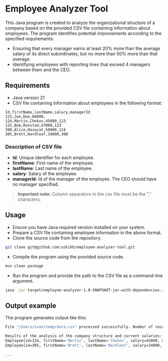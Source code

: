 # Employee Analyzer Tool

This Java program is created to analyze the organizational structure of a company based on the provided CSV file containing information about employees. The program identifies potential improvements according to the specified requirements:

- Ensuring that every manager earns at least 20% more than the average salary of its direct subordinates, but no more than 50% more than that average.
- Identifying employees with reporting lines that exceed 4 managers between them and the CEO.

## Requirements
- Java version 21
- CSV file containing information about employees in the following format:
```csv
Id,firstName,lastName,salary,managerId
123,Joe,Doe,60000,
124,Martin,Chekov,45000,123
125,Bob,Ronstad,47000,123
300,Alice,Hasacat,50000,124
305,Brett,Hardleaf,34000,300 
```
### Description of CSV file
- **Id**: Unique identifier for each employee.
- **firstName**: First name of the employee.
- **lastName**: Last name of the employee.
- **salary**: Salary of the employee.
- **managerId**: Id of the manager of the employee. The CEO should have no manager specified.
> **Important note:** Column separators in the csv file must be the "," characters.


## Usage
- Ensure you have Java required version installed on your system.
- Prepare a CSV file containing employee information in the above format.
- Clone the source code from the repository.
```bash
git clone git@github.com:uzkikh/employee-analyzer-tool.git
```
- Compile the program using the provided source code.
```bash
mvn clean package
```
- Run the program and provide the path to the CSV file as a command-line argument.
```bash
java -jar target/employee-analyzer-1.0-SNAPSHOT-jar-with-dependencies.jar path-to-your-csv-source-file
```

## Output example
The program generates output like this:
```bash
File "/Users/ivan/temp/data.csv" processed successfully. Number of records in the file = 20

Results of the analysis of the company structure and current salaries:
Employee{id=124, firstName='Martin', lastName='Chekov', salary=45000, managerId=123} salary must be adjusted by 15000.00
Employee{id=305, firstName='Brett', lastName='Hardleaf', salary=34000, managerId=300} has reporting length=6, longer than required by 2

...
```